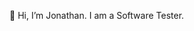 👋 Hi, I’m Jonathan. I am a Software Tester.

<!---
- 👀 I’m interested in ...
- 🌱 I’m currently learning ...
- 💞️ I’m looking to collaborate on ...
- 📫 How to reach me ...

jhenkels/jhenkels is a ✨ special ✨ repository because its `README.md` (this file) appears on your GitHub profile.
You can click the Preview link to take a look at your changes.
--->
